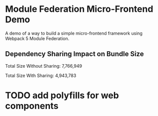# Module Federation Micro-Frontend Demo

A demo of a way to build a simple micro-frontend framework using Webpack 5 Module Federation.

## Dependency Sharing Impact on Bundle Size

Total Size Without Sharing: 7,766,949

Total Size With Sharing: 4,943,783

# TODO add polyfills for web components
